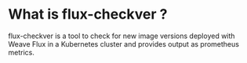 # What is flux-checkver ?

flux-checkver is a tool to check for new image versions deployed with Weave Flux in a Kubernetes cluster and provides output as prometheus metrics.
